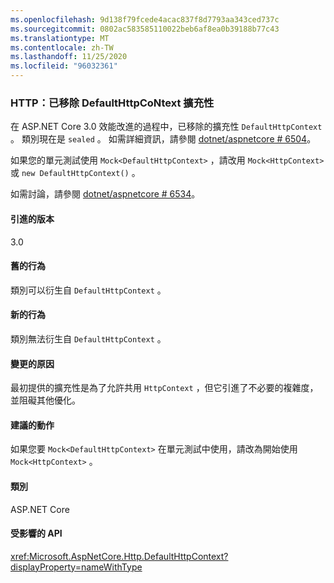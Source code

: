 ```yaml
---
ms.openlocfilehash: 9d138f79fcede4acac837f8d7793aa343ced737c
ms.sourcegitcommit: 0802ac583585110022beb6af8ea0b39188b77c43
ms.translationtype: MT
ms.contentlocale: zh-TW
ms.lasthandoff: 11/25/2020
ms.locfileid: "96032361"
---
```

### <a name="http-defaulthttpcontext-extensibility-removed"></a>HTTP：已移除 DefaultHttpCoNtext 擴充性

在 ASP.NET Core 3.0 效能改進的過程中，已移除的擴充性 `DefaultHttpContext` 。 類別現在是 `sealed` 。 如需詳細資訊，請參閱 [dotnet/aspnetcore # 6504](https://github.com/dotnet/aspnetcore/pull/6504)。

如果您的單元測試使用 `Mock<DefaultHttpContext>` ，請改用 `Mock<HttpContext>` 或 `new DefaultHttpContext()` 。

如需討論，請參閱 [dotnet/aspnetcore # 6534](https://github.com/dotnet/aspnetcore/issues/6534)。

#### <a name="version-introduced"></a>引進的版本

3.0

#### <a name="old-behavior"></a>舊的行為

類別可以衍生自 `DefaultHttpContext` 。

#### <a name="new-behavior"></a>新的行為

類別無法衍生自 `DefaultHttpContext` 。

#### <a name="reason-for-change"></a>變更的原因

最初提供的擴充性是為了允許共用 `HttpContext` ，但它引進了不必要的複雜度，並阻礙其他優化。

#### <a name="recommended-action"></a>建議的動作

如果您要 `Mock<DefaultHttpContext>` 在單元測試中使用，請改為開始使用 `Mock<HttpContext>` 。

#### <a name="category"></a>類別

ASP.NET Core

#### <a name="affected-apis"></a>受影響的 API

<xref:Microsoft.AspNetCore.Http.DefaultHttpContext?displayProperty=nameWithType>

<!--

#### Affected APIs

`T:Microsoft.AspNetCore.Http.DefaultHttpContext`

-->
